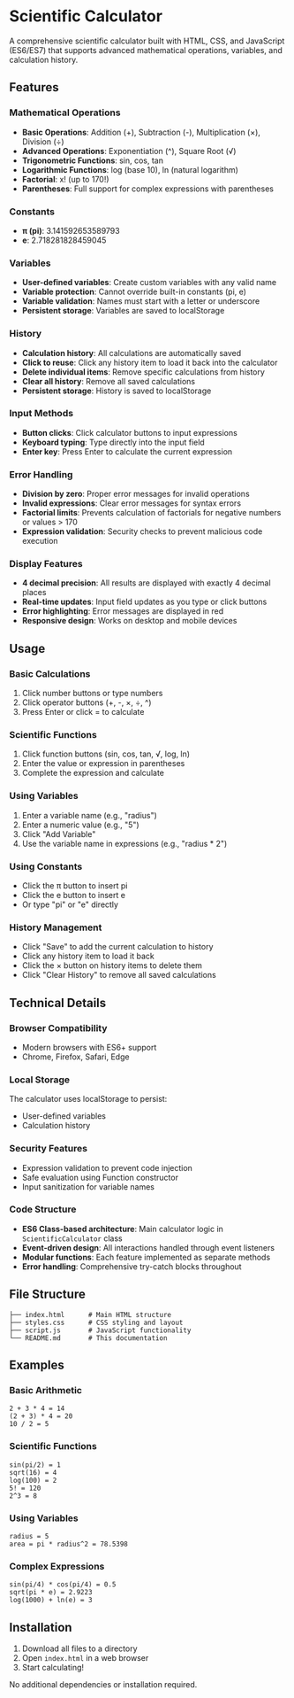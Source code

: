 # Scientific Calculator

A comprehensive scientific calculator built with HTML, CSS, and JavaScript (ES6/ES7) that supports advanced mathematical operations, variables, and calculation history.

## Features

### Mathematical Operations
- **Basic Operations**: Addition (+), Subtraction (-), Multiplication (×), Division (÷)
- **Advanced Operations**: Exponentiation (^), Square Root (√)
- **Trigonometric Functions**: sin, cos, tan
- **Logarithmic Functions**: log (base 10), ln (natural logarithm)
- **Factorial**: x! (up to 170!)
- **Parentheses**: Full support for complex expressions with parentheses

### Constants
- **π (pi)**: 3.141592653589793
- **e**: 2.718281828459045

### Variables
- **User-defined variables**: Create custom variables with any valid name
- **Variable protection**: Cannot override built-in constants (pi, e)
- **Variable validation**: Names must start with a letter or underscore
- **Persistent storage**: Variables are saved to localStorage

### History
- **Calculation history**: All calculations are automatically saved
- **Click to reuse**: Click any history item to load it back into the calculator
- **Delete individual items**: Remove specific calculations from history
- **Clear all history**: Remove all saved calculations
- **Persistent storage**: History is saved to localStorage

### Input Methods
- **Button clicks**: Click calculator buttons to input expressions
- **Keyboard typing**: Type directly into the input field
- **Enter key**: Press Enter to calculate the current expression

### Error Handling
- **Division by zero**: Proper error messages for invalid operations
- **Invalid expressions**: Clear error messages for syntax errors
- **Factorial limits**: Prevents calculation of factorials for negative numbers or values > 170
- **Expression validation**: Security checks to prevent malicious code execution

### Display Features
- **4 decimal precision**: All results are displayed with exactly 4 decimal places
- **Real-time updates**: Input field updates as you type or click buttons
- **Error highlighting**: Error messages are displayed in red
- **Responsive design**: Works on desktop and mobile devices

## Usage

### Basic Calculations
1. Click number buttons or type numbers
2. Click operator buttons (+, -, ×, ÷, ^)
3. Press Enter or click = to calculate

### Scientific Functions
1. Click function buttons (sin, cos, tan, √, log, ln)
2. Enter the value or expression in parentheses
3. Complete the expression and calculate

### Using Variables
1. Enter a variable name (e.g., "radius")
2. Enter a numeric value (e.g., "5")
3. Click "Add Variable"
4. Use the variable name in expressions (e.g., "radius * 2")

### Using Constants
- Click the π button to insert pi
- Click the e button to insert e
- Or type "pi" or "e" directly

### History Management
- Click "Save" to add the current calculation to history
- Click any history item to load it back
- Click the × button on history items to delete them
- Click "Clear History" to remove all saved calculations

## Technical Details

### Browser Compatibility
- Modern browsers with ES6+ support
- Chrome, Firefox, Safari, Edge

### Local Storage
The calculator uses localStorage to persist:
- User-defined variables
- Calculation history

### Security Features
- Expression validation to prevent code injection
- Safe evaluation using Function constructor
- Input sanitization for variable names

### Code Structure
- **ES6 Class-based architecture**: Main calculator logic in `ScientificCalculator` class
- **Event-driven design**: All interactions handled through event listeners
- **Modular functions**: Each feature implemented as separate methods
- **Error handling**: Comprehensive try-catch blocks throughout

## File Structure
```
├── index.html      # Main HTML structure
├── styles.css      # CSS styling and layout
├── script.js       # JavaScript functionality
└── README.md       # This documentation
```

## Examples

### Basic Arithmetic
```
2 + 3 * 4 = 14
(2 + 3) * 4 = 20
10 / 2 = 5
```

### Scientific Functions
```
sin(pi/2) = 1
sqrt(16) = 4
log(100) = 2
5! = 120
2^3 = 8
```

### Using Variables
```
radius = 5
area = pi * radius^2 = 78.5398
```

### Complex Expressions
```
sin(pi/4) * cos(pi/4) = 0.5
sqrt(pi * e) = 2.9223
log(1000) + ln(e) = 3
```

## Installation

1. Download all files to a directory
2. Open `index.html` in a web browser
3. Start calculating!

No additional dependencies or installation required. 